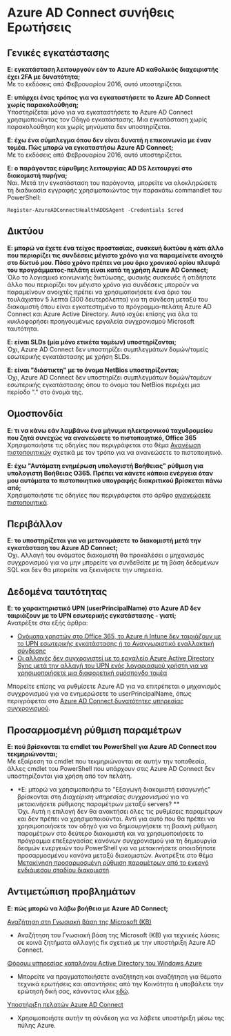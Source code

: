 <properties
    pageTitle="Azure AD Connect: Συνήθεις Ερωτήσεις | Microsoft Azure"
    description="Αυτή η σελίδα έχει συνήθεις ερωτήσεις σχετικά με το Azure AD Connect."
    services="active-directory"
    documentationCenter=""
    authors="billmath"
    manager="femila"
    editor="curtand"/>

<tags
    ms.service="active-directory"
    ms.workload="identity"
    ms.tgt_pltfrm="na"
    ms.devlang="na"
    ms.topic="article"
    ms.date="08/08/2016"
    ms.author="billmath"/>

# <a name="azure-ad-connect-faq"></a>Azure AD Connect συνήθεις Ερωτήσεις

## <a name="general-installation"></a>Γενικές εγκατάστασης
**Ε: εγκατάσταση λειτουργούν εάν το Azure AD καθολικός διαχειριστής έχει 2FA με δυνατότητα;**  
Με το εκδόσεις από Φεβρουαρίου 2016, αυτό υποστηρίζεται.

**Ε: υπάρχει ένας τρόπος για να εγκαταστήσετε το Azure AD Connect χωρίς παρακολούθηση;**  
Υποστηρίζεται μόνο για να εγκαταστήσετε το Azure AD Connect χρησιμοποιώντας τον Οδηγό εγκατάστασης. Μια εγκατάσταση χωρίς παρακολούθηση και χωρίς μηνύματα δεν υποστηρίζεται.

**Ε: έχω ένα σύμπλεγμα όπου δεν είναι δυνατή η επικοινωνία με έναν τομέα. Πώς μπορώ να εγκαταστήσω Azure AD Connect;**  
Με το εκδόσεις από Φεβρουαρίου 2016, αυτό υποστηρίζεται.

**Ε: ο παράγοντας εύρυθμης λειτουργίας AD DS λειτουργεί στο διακομιστή πυρήνα;**  
Ναι. Μετά την εγκατάσταση του παράγοντα, μπορείτε να ολοκληρώσετε τη διαδικασία εγγραφής χρησιμοποιώντας την παρακάτω commandlet του PowerShell: 

`Register-AzureADConnectHealthADDSAgent -Credentials $cred`

## <a name="network"></a>Δικτύου
**Ε: μπορώ να έχετε ένα τείχος προστασίας, συσκευή δικτύου ή κάτι άλλο που περιορίζει τις συνδέσεις μέγιστο χρόνο για να παραμείνετε ανοιχτό στο δίκτυό μου. Πόσο χρόνο πρέπει να μου όριο χρονικού ορίου πλευρά του προγράμματος-πελάτη είναι κατά τη χρήση Azure AD Connect;**  
Όλο το λογισμικό κοινωνικής δικτύωσης, φυσικής συσκευές ή οτιδήποτε άλλο που περιορίζει τον μέγιστο χρόνο για συνδέσεις μπορούν να παραμείνουν ανοιχτές πρέπει να χρησιμοποιήσετε ένα όριο του τουλάχιστον 5 λεπτά (300 δευτερόλεπτα) για τη σύνδεση μεταξύ του διακομιστή όπου είναι εγκατεστημένο το πρόγραμμα-πελάτη Azure AD Connect και Azure Active Directory. Αυτό ισχύει επίσης για όλα τα κυκλοφορήσει προηγουμένως εργαλεία συγχρονισμού Microsoft ταυτότητα.

**Ε: είναι SLDs (μία μόνο ετικέτα τομέων) υποστηρίζονται;**  
Όχι, Azure AD Connect δεν υποστηρίζει συμπλεγμάτων δομών/τομείς εσωτερικής εγκατάστασης με χρήση SLDs.

**Ε: είναι "διάστικτη" με το όνομα NetBios υποστηρίζονται;**  
Όχι, Azure AD Connect δεν υποστηρίζει συμπλεγμάτων δομών/τομέων εσωτερικής εγκατάστασης όπου το όνομα του NetBios περιέχει μια περίοδο "." στο όνομά της.

## <a name="federation"></a>Ομοσπονδία
**Ε: τι να κάνω εάν λαμβάνω ένα μήνυμα ηλεκτρονικού ταχυδρομείου που ζητά συνεχώς να ανανεώσετε το πιστοποιητικό, Office 365**  
Χρησιμοποιήστε τις οδηγίες που περιγράφεται στο θέμα [Ανανέωση πιστοποιητικών](active-directory-aadconnect-o365-certs.md) σχετικά με τον τρόπο για να ανανεώσετε το πιστοποιητικό.

**Ε: έχω "Αυτόματη ενημέρωση υπολογιστή Βοήθειας" ρύθμιση για υπολογιστή Βοήθειας O365. Πρέπει να κάνετε κάποια ενέργεια όταν μου αυτόματα το πιστοποιητικό υπογραφής διακριτικού βρίσκεται πάνω από;**  
Χρησιμοποιήστε τις οδηγίες που περιγράφεται στο άρθρο [ανανεώσετε πιστοποιητικά](active-directory-aadconnect-o365-certs.md).

## <a name="environment"></a>Περιβάλλον
**Ε: το υποστηρίζεται για να μετονομάσετε το διακομιστή μετά την εγκατάσταση του Azure AD Connect;**  
Όχι. Αλλαγή του ονόματος διακομιστή θα προκαλέσει ο μηχανισμός συγχρονισμού για να μην μπορείτε να συνδεθείτε με τη βάση δεδομένων SQL και δεν θα μπορείτε να ξεκινήσετε την υπηρεσία.

## <a name="identity-data"></a>Δεδομένα ταυτότητας
**Ε: το χαρακτηριστικό UPN (userPrincipalName) στο Azure AD δεν ταιριάζουν με το UPN εσωτερικής εγκατάστασης - γιατί;**  
Ανατρέξτε στα εξής άρθρα:

- [Ονόματα χρηστών στο Office 365, το Azure ή Intune δεν ταιριάζουν με το UPN εσωτερικής εγκατάστασης ή το Αναγνωριστικό εναλλακτική σύνδεσης](https://support.microsoft.com/en-us/kb/2523192)
- [Οι αλλαγές δεν συγχρονιστεί με το εργαλείο Azure Active Directory Sync μετά την αλλαγή του UPN ενός λογαριασμού χρήστη για να χρησιμοποιήσετε μια διαφορετική ομόσπονδο τομέα](https://support.microsoft.com/en-us/kb/2669550)

Μπορείτε επίσης να ρυθμίσετε Azure AD για να επιτρέπεται ο μηχανισμός συγχρονισμού για να ενημερώσετε το userPrincipalName, όπως περιγράφεται στο [Azure AD Connect δυνατότητες υπηρεσίας συγχρονισμού](active-directory-aadconnectsyncservice-features.md).

## <a name="custom-configuration"></a>Προσαρμοσμένη ρύθμιση παραμέτρων
**Ε: πού βρίσκονται τα cmdlet του PowerShell για Azure AD Connect που τεκμηριώνονται;**  
Με εξαίρεση τα cmdlet που τεκμηριώνονται σε αυτήν την τοποθεσία, άλλες cmdlet του PowerShell που υπάρχουν στις Azure AD Connect δεν υποστηρίζονται για χρήση από τον πελάτη.

* *Ε: μπορώ να χρησιμοποιήσω το "Εξαγωγή διακομιστή εισαγωγής" βρίσκονται στη *Διαχείριση υπηρεσίας συγχρονισμού* για να μετακινήσετε ρύθμισης παραμέτρων μεταξύ servers? **  
Όχι. Αυτή η επιλογή δεν θα ανακτήσει όλες τις ρυθμίσεις παραμέτρων και δεν πρέπει να χρησιμοποιούνται. Αντί για αυτό που θα πρέπει να χρησιμοποιήσετε τον οδηγό για να δημιουργήσετε τη βασική ρύθμιση παραμέτρων στο δεύτερο διακομιστή και να χρησιμοποιήσετε το πρόγραμμα επεξεργασίας κανόνων συγχρονισμού για τη δημιουργία δεσμών ενεργειών του PowerShell για να μετακινήσετε οποιαδήποτε προσαρμοσμένου κανόνα μεταξύ διακομιστών. Ανατρέξτε στο θέμα [Μετακίνηση προσαρμοσμένη ρύθμιση παραμέτρων από το ενεργό ενδιάμεσου σταδίου διακομιστή](active-directory-aadconnect-upgrade-previous-version.md#move-custom-configuration-from-active-to-staging-server).

## <a name="troubleshooting"></a>Αντιμετώπιση προβλημάτων
**Ε: πώς μπορώ να λάβω βοήθεια με Azure AD Connect;**

[Αναζήτηση στη Γνωσιακή βάση της Microsoft (KB)](https://www.microsoft.com/en-us/Search/result.aspx?q=azure%20active%20directory%20connect&form=mssupport)

- Αναζήτηση του Γνωσιακή βάση της Microsoft (KB) για τεχνικές λύσεις σε κοινά ζητήματα αλλαγής fix σχετικά με την υποστήριξη Azure AD Connect.

[Φόρουμ υπηρεσίας καταλόγου Active Directory του Windows Azure](https://social.msdn.microsoft.com/Forums/azure/en-US/home?forum=WindowsAzureAD)

- Μπορείτε να πραγματοποιήσετε αναζήτηση και αναζήτηση για θέματα τεχνικά ερωτήσεις και απαντήσεις από την Κοινότητα ή υποβάλετε την ερώτησή δική σας, κάνοντας κλικ [εδώ](https://social.msdn.microsoft.com/Forums/azure/en-US/newthread?category=windowsazureplatform&forum=WindowsAzureAD&prof=required).

[Υποστήριξη πελατών Azure AD Connect](https://manage.windowsazure.com/?getsupport=true)

- Χρησιμοποιήστε αυτήν τη σύνδεση για να λάβετε υποστήριξη μέσω της πύλης Azure.
